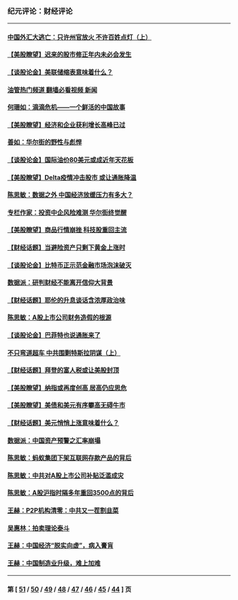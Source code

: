 ### 纪元评论：财经评论
---
#### [中国外汇大逃亡：只许州官放火 不许百姓点灯（上）](../../pages/nsc1026/n13228773.md?09160330) 
#### [【美股瞭望】迟来的股市修正年内未必会发生](../../pages/nsc1026/n13223100.md?09160330) 
#### [【谈股论金】美联储缩表意味着什么？](../../pages/nsc1026/n13174610.md?09160330) 
#### [油管热门频道 翻墙必看视频 新闻](ok?09160330)
#### [何珊如：滴滴危机——一个鲜活的中国故事](../../pages/nsc1026/n13151962.md?09160330) 
#### [【美股瞭望】经济和企业获利增长高峰已过](../../pages/nsc1026/n13134466.md?09160330) 
#### [善如：华尔街的野性与彪悍](../../pages/nsc1026/n13112664.md?09160330) 
#### [【谈股论金】国际油价80美元或成近年天花板](../../pages/nsc1026/n13108524.md?09160330) 
#### [【美股瞭望】Delta疫情冲击股市 或让通胀降温](../../pages/nsc1026/n13100297.md?09160330) 
#### [陈思敏：数据之外 中国经济放缓压力有多大？](../../pages/nsc1026/n13085576.md?09160330) 
#### [专栏作家：投资中企风险难测 华尔街终觉醒](../../pages/nsc1026/n13079366.md?09160330) 
#### [【美股瞭望】商品行情崩挫 科技股重回主流](../../pages/nsc1026/n13029798.md?09160330) 
#### [【财经话题】当避险资产只剩下黄金上涨时](../../pages/nsc1026/n12975626.md?09160330) 
#### [【谈股论金】比特币正示范金融市场泡沫破灭](../../pages/nsc1026/n12961769.md?09160330) 
#### [数据派：研判财经不能离开信仰大背景](../../pages/nsc1026/n12932684.md?09160330) 
#### [【财经话题】耶伦的升息谈话含浓厚政治味](../../pages/nsc1026/n12927299.md?09160330) 
#### [陈思敏：A股上市公司财务造假的根源](../../pages/nsc1026/n11229323.md?09160330) 
#### [【谈股论金】巴菲特也说通胀来了](../../pages/nsc1026/n12922463.md?09160330) 
#### [不只弯道超车 中共围剿特斯拉阴谋（上）](../../pages/nsc1026/n12919595.md?09160330) 
#### [【财经话题】拜登的富人税或让美股封顶](../../pages/nsc1026/n12899125.md?09160330) 
#### [【美股瞭望】纳指或再度创高 居高仍应思危](../../pages/nsc1026/n12878350.md?09160330) 
#### [【美股瞭望】美债和美元有序攀高无碍牛市](../../pages/nsc1026/n12844459.md?09160330) 
#### [【财经话题】美元悄悄上涨意味着什么？](../../pages/nsc1026/n12798222.md?09160330) 
#### [数据派：中国资产预警之汇率崩塌](../../pages/nsc1026/n12774242.md?09160330) 
#### [陈思敏：蚂蚁集团下架互联网存款产品的背后](../../pages/nsc1026/n12719862.md?09160330) 
#### [陈思敏：中共对A股上市公司补贴泛滥成灾](../../pages/nsc1026/n12713263.md?09160330) 
#### [陈思敏：A股沪指时隔多年重回3500点的背后](../../pages/nsc1026/n12675538.md?09160330) 
#### [王赫：P2P机构清零：中共又一茬割韭菜](../../pages/nsc1026/n12614544.md?09160330) 
#### [吴惠林：拍卖理论泰斗](../../pages/nsc1026/n12591360.md?09160330) 
#### [王赫：中国经济“脱实向虚”，病入膏肓](../../pages/nsc1026/n12564946.md?09160330) 
#### [王赫：中国制造业升级，难上加难](../../pages/nsc1026/n12559461.md?09160330) 

---
#### 第 [ [51](./51.md?09160330) / [50](./50.md?09160330) / [49](./49.md?09160330) / [48](./48.md?09160330) / [47](./47.md?09160330) / [46](./46.md?09160330) / [45](./45.md?09160330) / [44](./44.md?09160330) ] 页
